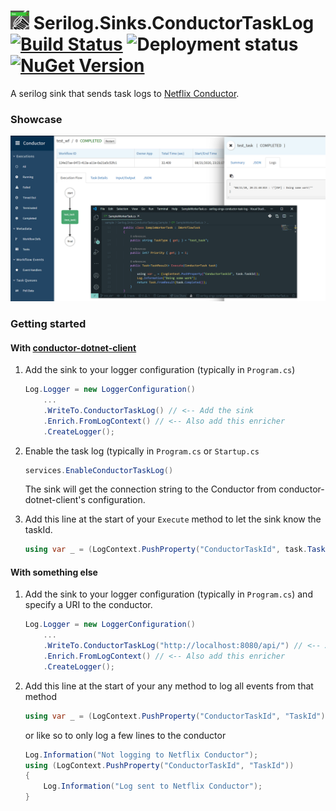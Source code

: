 # <img src="https://raw.githubusercontent.com/TwoUnderscorez/serilog-sinks-conductor-task-log/init_sln/images/icon.png" width="30" height="30" /> Serilog.Sinks.ConductorTaskLog [![Build Status](https://planq.visualstudio.com/Serilog.Sinks.ConductorTaskLog/_apis/build/status/TwoUnderscorez.serilog-sinks-conductor-task-log?branchName=master)](https://planq.visualstudio.com/Serilog.Sinks.ConductorTaskLog/_build/latest?definitionId=1&branchName=master) ![Deployment status](https://planq.vsrm.visualstudio.com/_apis/public/Release/badge/1baf4033-9413-4342-a1c7-d3bf4f65b6af/1/1) [![NuGet Version](https://img.shields.io/nuget/v/Serilog.Sinks.ConductorTaskLog.svg?style=flat)](https://www.nuget.org/packages/Serilog.Sinks.ConductorTaskLog/)

A serilog sink that sends task logs to [Netflix Conductor](https://github.com/Netflix/conductor).

### Showcase

![Showcase](images/example.png)

### Getting started

#### With [conductor-dotnet-client](https://github.com/courosh12/conductor-dotnet-client)

1. Add the sink to your logger configuration (typically in `Program.cs`)

   ```csharp
   Log.Logger = new LoggerConfiguration()
       ...
       .WriteTo.ConductorTaskLog() // <-- Add the sink
       .Enrich.FromLogContext() // <-- Also add this enricher
       .CreateLogger();
   ```

2. Enable the task log (typically in `Program.cs` or `Startup.cs`

   ```csharp
   services.EnableConductorTaskLog()
   ```

   The sink will get the connection string to the Conductor from conductor-dotnet-client's configuration.

3. Add this line at the start of your `Execute` method to let the sink know the taskId.
   ```csharp
   using var _ = (LogContext.PushProperty("ConductorTaskId", task.TaskId));
   ```

#### With something else

1. Add the sink to your logger configuration (typically in `Program.cs`) and specify a URI to the conductor.

   ```csharp
   Log.Logger = new LoggerConfiguration()
       ...
       .WriteTo.ConductorTaskLog("http://localhost:8080/api/") // <-- Add the sink
       .Enrich.FromLogContext() // <-- Also add this enricher
       .CreateLogger();
   ```

2. Add this line at the start of your any method to log all events from that method
   ```csharp
   using var _ = (LogContext.PushProperty("ConductorTaskId", "TaskId"));
   ```
   or like so to only log a few lines to the conductor
   ```csharp
   Log.Information("Not logging to Netflix Conductor");
   using (LogContext.PushProperty("ConductorTaskId", "TaskId"))
   {
       Log.Information("Log sent to Netflix Conductor");
   }
   ```

